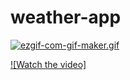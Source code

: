 # weather-app
[![ezgif-com-gif-maker.gif](https://i.postimg.cc/wjGvGHzc/ezgif-com-gif-maker.gif)](https://postimg.cc/K1tx16RR)

[![Watch the video]](https://youtu.be/EXx5mpzhQ1g)


